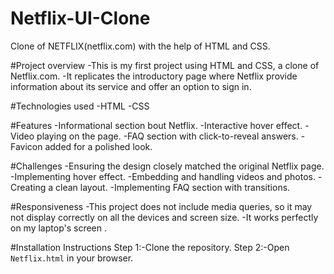# Netflix-UI-Clone
Clone of NETFLIX(netflix.com) with the help of HTML and CSS.

#Project overview 
-This is my first project using HTML and CSS, a clone of Netflix.com.
-It replicates the introductory page where Netflix provide information about its service and offer an option to sign in.

#Technologies used 
-HTML
-CSS

#Features
-Informational section bout Netflix.
-Interactive hover effect.
-Video playing on the page.
-FAQ section with click-to-reveal answers.
-Favicon added for a polished look.

#Challenges
-Ensuring the design closely matched the original Netflix page.
-Implementing hover effect.
-Embedding and handling videos and photos.
-Creating a clean layout.
-Implementing FAQ section with transitions. 

#Responsiveness
-This project does not include media queries, so it may not display correctly on all the devices and screen size.
-It works perfectly on my laptop's screen .

#Installation Instructions
Step 1:-Clone the repository.
Step 2:-Open `Netflix.html` in your browser.
